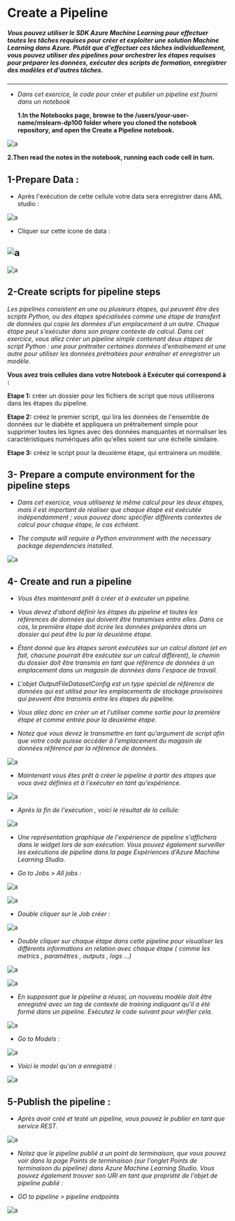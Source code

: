 # **Create a Pipeline**

  #####  Vous pouvez utiliser le SDK Azure Machine Learning pour effectuer toutes les tâches requises pour créer et exploiter une solution Machine Learning dans Azure. Plutôt que d'effectuer ces tâches individuellement, vous pouvez utiliser des pipelines pour orchestrer les étapes requises pour préparer les données, exécuter des scripts de formation, enregistrer des modèles et d'autres tâches.
  
---

- *Dans cet exercice, le code pour créer et publier un pipeline est fourni dans un notebook*

  **1.In the Notebooks page, browse to the /users/your-user-name/mslearn-dp100 folder where you cloned the notebook repository, and open the Create a Pipeline notebook.**

![a](https://user-images.githubusercontent.com/78825764/207055582-04bb3f6c-1df5-4d45-9c74-97231786e212.PNG)

 
 **2.Then read the notes in the notebook, running each code cell in turn.**
 
 ## 1-Prepare Data :
 
 - Après l'exécution de cette cellule votre data sera enregistrer dans AML studio :
 
![a](https://user-images.githubusercontent.com/78825764/207062270-9cbca2a9-fb7d-4986-8baa-22e0b4b355f9.PNG)

 
  
  - Cliquer sur cette icone de data :


  
  
![a](https://user-images.githubusercontent.com/78825764/207061689-5a2787a1-ff75-46bd-9393-6820cc4dadde.PNG)
---
![a](https://user-images.githubusercontent.com/78825764/207062961-14efc000-f796-4225-961e-b0d84b6a85a1.PNG)

## 2-Create scripts for pipeline steps

*Les pipelines consistent en une ou plusieurs étapes, qui peuvent être des scripts Python, ou des étapes spécialisées comme une étape de transfert de données qui copie les données d'un emplacement à un autre. Chaque étape peut s'exécuter dans son propre contexte de calcul. Dans cet exercice, vous allez créer un pipeline simple contenant deux étapes de script Python : une pour prétraiter certaines données d'entraînement et une autre pour utiliser les données prétraitées pour entraîner et enregistrer un modèle.*

**Vous avez trois cellules dans votre Notebook à Exécuter qui correspond à :**

**Etape 1:** créer un dossier pour les fichiers de script que nous utiliserons dans les étapes du pipeline.



**Etape 2:** créez le premier script, qui lira les données de l'ensemble de données sur le diabète et appliquera un prétraitement simple pour supprimer toutes les lignes avec des données manquantes et normaliser les caractéristiques numériques afin qu'elles soient sur une échelle similaire.


**Etape 3:** créez le script pour la deuxième étape, qui entrainera un modèle.

## 3- Prepare a compute environment for the pipeline steps

- *Dans cet exercice, vous utiliserez le même calcul pour les deux étapes, mais il est important de réaliser que chaque étape est exécutée indépendamment ; vous pouvez donc spécifier différents contextes de calcul pour chaque étape, le cas échéant.*

- *The compute will require a Python environment with the necessary package dependencies installed.*

![a](https://user-images.githubusercontent.com/78825764/207072305-3dd1567e-2cdd-4f1f-9e30-52f17507401b.PNG)

## 4- Create and run a pipeline

- *Vous êtes maintenant prêt à créer et à exécuter un pipeline.*

- *Vous devez d'abord définir les étapes du pipeline et toutes les références de données qui doivent être transmises entre elles. Dans ce cas, la première étape doit écrire les données préparées dans un dossier qui peut être lu par la deuxième étape.*
- *Étant donné que les étapes seront exécutées sur un calcul distant (et en fait, chacune pourrait être exécutée sur un calcul différent), le chemin du dossier doit être transmis en tant que référence de données à un emplacement dans un magasin de données dans l'espace de travail.*
- *L'objet OutputFileDatasetConfig est un type spécial de référence de données qui est utilisé pour les emplacements de stockage provisoires qui peuvent être transmis entre les étapes du pipeline.*
- *Vous allez donc en créer un et l'utiliser comme sortie pour la première étape et comme entrée pour la deuxième étape.* 
- *Notez que vous devez le transmettre en tant qu'argument de script afin que votre code puisse accéder à l'emplacement du magasin de données référencé par la référence de données.*

![a](https://user-images.githubusercontent.com/78825764/207136897-0060ed08-f22c-44e3-8e5b-dae03f7fbc3b.PNG)

- *Maintenant  vous êtes prêt à créer le pipeline à partir des étapes que vous avez définies et à l'exécuter en tant qu'expérience.*



![a](https://user-images.githubusercontent.com/78825764/207138072-cb47583d-8338-4b3d-b404-89e71608eb83.PNG)

- *Après la fin de l'exécution , voici le résultat de la cellule:*

![a](https://user-images.githubusercontent.com/78825764/207139352-65dccfa0-8421-4bd1-8090-b5362faea7c4.PNG)

- *Une représentation graphique de l'expérience de pipeline s'affichera dans le widget lors de son exécution. Vous pouvez également surveiller les exécutions de pipeline dans la page Expériences d'Azure Machine Learning Studio.*

- *Go to Jobs > All jobs :*

![a](https://user-images.githubusercontent.com/78825764/207140780-53b198ed-6e0f-4111-a69f-cf78dbe9e329.PNG)

![a](https://user-images.githubusercontent.com/78825764/207144713-85844f2f-cedb-46d0-ba79-f629d3125916.PNG)


- *Double cliquer sur le Job créer :*


![a](https://user-images.githubusercontent.com/78825764/207145056-34b27400-ee6b-4d2a-aa21-1501c689141a.PNG)

- *Double cliquer sur chaque étape dans cette pipeline pour visualiser les différents informations en relation avec chaque étape ( comme les metrics , paramètres , outputs , logs ...)*

![a](https://user-images.githubusercontent.com/78825764/207146024-030fe240-10a4-4243-8871-dbbae9e31e8d.PNG)


![a](https://user-images.githubusercontent.com/78825764/207146247-46982b2f-fba2-459c-bbb8-fc16b1e68d89.PNG)

- *En supposant que le pipeline a réussi, un nouveau modèle doit être enregistré avec un tag de contexte de training indiquant qu'il a été formé dans un pipeline. Exécutez le code suivant pour vérifier cela.*


![a](https://user-images.githubusercontent.com/78825764/207147027-6e0da11e-ac4a-4f9c-b467-0f30ecf65bd8.PNG)

- *Go to Models :*




![a](https://user-images.githubusercontent.com/78825764/207147726-ae0c67e4-f1f1-4aee-8296-f8162279acf2.PNG)

- *Voici le model qu'on a enregistré :*



![a](https://user-images.githubusercontent.com/78825764/207153652-621ca0da-be18-4fc3-985a-afe461eeab5d.PNG)

## 5-Publish the pipeline :

- *Après avoir créé et testé un pipeline, vous pouvez le publier en tant que service REST.*

![a](https://user-images.githubusercontent.com/78825764/207156874-dab201aa-ad44-4fb5-ad0a-a30ad74383ba.PNG)

- *Notez que le pipeline publié a un point de terminaison, que vous pouvez voir dans la page Points de terminaison (sur l'onglet Points de terminaison du pipeline) dans Azure Machine Learning Studio. Vous pouvez également trouver son URI en tant que propriété de l'objet de pipeline publié :*

- *GO to pipeline > pipeline endpoints*


![a](https://user-images.githubusercontent.com/78825764/207158245-252b4766-0f1b-4223-bdc9-9c4ba8b16068.PNG)


